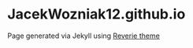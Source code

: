 # JacekWozniak12.github.io

Page generated via Jekyll using [Reverie theme](https://github.com/amitmerchant1990/reverie)
